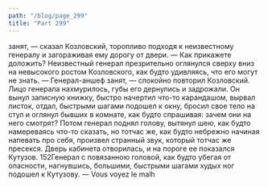 ```yaml
---
path: "/blog/page_299"
title: "Part 299"
---
```


занят, — сказал Козловский, торопливо подходя к неизвестному генералу и загораживая ему дорогу от двери. — Как прикажете доложить?
Неизвестный генерал презрительно оглянулся сверху вниз на невысокого ростом Козловского, как будто удивляясь, что его могут не знать.
— Генерал-аншеф занят, — спокойно повторил Козловский.
Лицо генерала нахмурилось, губы его дернулись и задрожали. Он вынул записную книжку, быстро начертил что-то карандашом, вырвал листок, отдал, быстрыми шагами подошел к окну, бросил свое тело на стул и оглянул бывших в комнате, как будто спрашивая: зачем они на него смотрят? Потом генерал поднял голову, вытянул шею, как будто намереваясь что-то сказать, но тотчас же, как будто небрежно начиная напевать про себя, произвел странный звук, который тотчас же пресекся. Дверь кабинета отворилась, и на пороге ее показался Кутузов. 152Генерал с повязанною головой, как будто убегая от опасности, нагнувшись, большими, быстрыми шагами худых ног подошел к Кутузову.
— Vous voyez le malh
